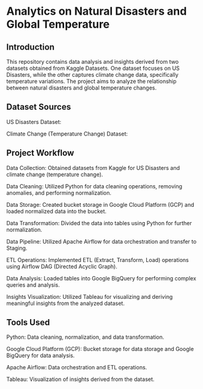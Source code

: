 # Analytics on Natural Disasters and Global Temperature
## Introduction
This repository contains data analysis and insights derived from two datasets obtained from Kaggle Datasets. One dataset focuses on US Disasters, while the other captures climate change data, specifically temperature variations. The project aims to analyze the relationship between natural disasters and global temperature changes.

## Dataset Sources
US Disasters Dataset: 

Climate Change (Temperature Change) Dataset: 
## Project Workflow
Data Collection: Obtained datasets from Kaggle for US Disasters and climate change (temperature change).

Data Cleaning: Utilized Python for data cleaning operations, removing anomalies, and performing normalization.

Data Storage: Created bucket storage in Google Cloud Platform (GCP) and loaded normalized data into the bucket.

Data Transformation: Divided the data into tables using Python for further normalization.

Data Pipeline: Utilized Apache Airflow for data orchestration and transfer to Staging.

ETL Operations: Implemented ETL (Extract, Transform, Load) operations using Airflow DAG (Directed Acyclic Graph).

Data Analysis: Loaded tables into Google BigQuery for performing complex queries and analysis.

Insights Visualization: Utilized Tableau for visualizing and deriving meaningful insights from the analyzed dataset.

## Tools Used
Python: Data cleaning, normalization, and data transformation.

Google Cloud Platform (GCP): Bucket storage for data storage and Google BigQuery for data analysis.

Apache Airflow: Data orchestration and ETL operations.

Tableau: Visualization of insights derived from the dataset.
